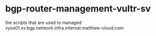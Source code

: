 # bgp-router-management-vultr-sv
the scripts that are used to managed vyos01.sv.bgp.network.infra.internal.matthew-cloud.com
